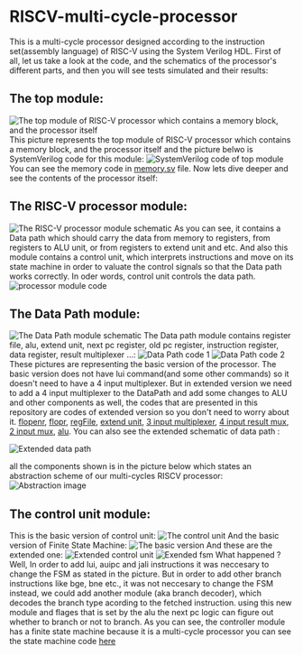# RISCV-multi-cycle-processor
This is a multi-cycle processor designed according to the instruction set(assembly language) of RISC-V using the System Verilog HDL.
First of all, let us take a look at the code, and the schematics of the processor's different parts, and then you will see tests simulated and their results:
## The top module:
![The top module of RISC-V processor which contains a memory block, and the processor itself](/images/multi1.png)
This picture represents the top module of RISC-V processor which contains a memory block, and the processor itself and the picture belwo is SystemVerilog code for
this module:
![SystemVerilog code of top module](/images/top.png)
You can see the memory code in [memory.sv](memory.sv) file.
Now lets dive deeper and see the contents of the processor itself:
## The RISC-V processor module:
![The RISC-V processor module schematic](/images/multi3.png)
As you can see, it contains a Data path which should carry the data from memory to registers, from registers to ALU unit, or from registers to extend unit and etc.
And also this module contains a control unit, which interprets instructions and move on its state machine in order to valuate the control signals so that the Data path works correctly.
In oder words, control unit controls the data path.
![processor module code](/images/riscV_MultiCycle.png)
## The Data Path module:
![The Data Path module schematic](/images/multi4(datapath).png)
The Data path module contains register file, alu, extend unit, next pc register, old pc register, instruction register, data register, result multiplexer ...:
![Data Path code 1](images/datapath1.png)
![Data Path code 2](images/datapath2.png)
These pictures are representing the basic version of the processor. The basic version does not have lui command(and some other commands) so it doesn't need to have a 4 input multiplexer. But in extended version we need to add a 4 input multiplexer to the DataPath and add some changes to ALU and other components as well, the codes that are presented in this repository are codes of extended version so you don't need to worry about it.
[flopenr](flopenr.sv), [flopr](flopr.sv), [regFile](regFile.sv), [extend unit](extend.sv), [3 input multiplexer](mux3.sv), [4 input result mux](mux4.sv), [2 input mux](mux2.sv), [alu](alu.sv).
You can also see the extended schematic of data path :

![Extended data path](images/extended/data_path_extended.png)

all the components shown is in the picture below which states an abstraction scheme of our multi-cycles RISCV processor:
![Abstraction image](images/extended/luiDataPath.png)
## The control unit module:
This is the basic version of control unit:
![The control unit](images/multi5(controller).png)
And the basic version of Finite State Machine:
![The basic version](images/basic_fsm.png)
And these are the extended one:
![Extended control unit](images/extended/control_unit_extended.png)
![Exended fsm](images/extended/state_machine_final_extention.png)
What happened ? Well, In order to add lui, auipc and jali instructions it was neccesary to change the FSM as stated in the picture.
But in order to add other branch instructions like bge, bne etc., it was not neccesary to change the FSM instead, we could add another module (aka branch decoder), which decodes the branch type acording to the fetched instruction. using this new module and flages that is set by the alu the next pc logic can figure out whether to branch or not to branch.
As you can see, the controller module has a finite state machine because it is a multi-cycle processor you can see the state machine code [here](fsm.sv)
